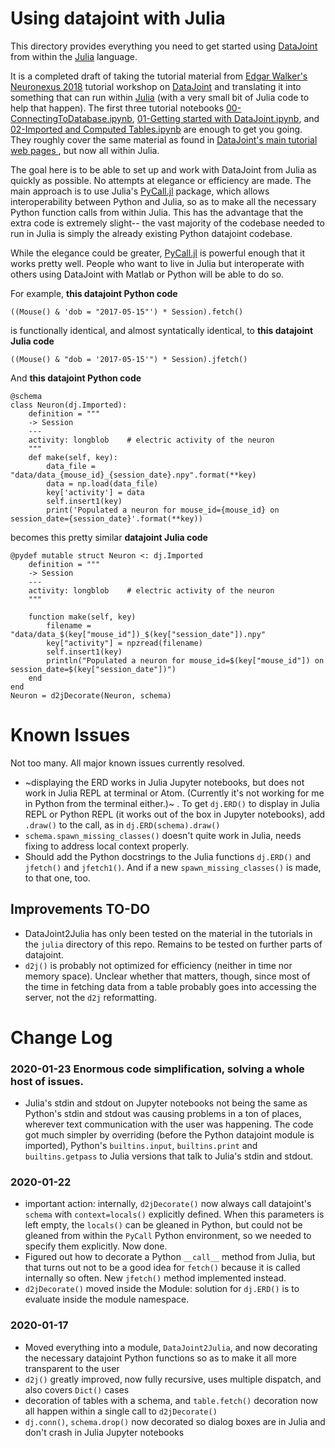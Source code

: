 # Using datajoint with Julia

This directory provides everything you need to get started using [DataJoint](https://datajoint.io/) from within the [Julia](https://julialang.org/) language.

It is a completed draft of taking the tutorial material from [Edgar Walker's Neuronexus 2018](../../..) tutorial workshop on [DataJoint](https://datajoint.io/) and translating it into something that can run within [Julia](https://julialang.org/) (with a very small bit of Julia code to help that happen). The first three tutorial notebooks [00-ConnectingToDatabase.ipynb](./00-ConnectingToDatabase.ipynb), [01-Getting started with DataJoint.ipynb](01-Getting%20started%20with%20DataJoint.ipynb), and [02-Imported and Computed Tables.ipynb](02-Imported%20and%20Computed%20Tables.ipynb) are enough to get you going. They roughly cover the same material as found in [DataJoint's main tutorial web pages ](https://tutorials.datajoint.io/beginner/building-first-pipeline/python/first-table.html), but now all within Julia.

The goal here is to be able to set up and work with DataJoint from Julia as quickly as possible. No attempts at elegance or efficiency are made. The main approach is to use Julia's [PyCall.jl](https://github.com/JuliaPy/PyCall.jl) package, which allows interoperability between Python and Julia, so as to make all the necessary Python function calls from within Julia. This has the advantage that the extra code is extremely slight-- the vast majority of the codebase needed to run in Julia is simply the already existing Python datajoint codebase.

While the elegance could be greater, [PyCall.jl](https://github.com/JuliaPy/PyCall.jl) is powerful enough that it works pretty well. People who want to live in Julia but interoperate with others using DataJoint with Matlab or Python will be able to do so.  

For example, **this datajoint Python code**

```
((Mouse() & 'dob = "2017-05-15"') * Session).fetch()
```

is functionally identical, and almost syntatically identical, to **this datajoint Julia code**

```
((Mouse() & "dob = '2017-05-15'") * Session).jfetch()
```

And **this datajoint Python code**
```
@schema
class Neuron(dj.Imported):
    definition = """
    -> Session
    ---
    activity: longblob    # electric activity of the neuron
    """
    def make(self, key):
        data_file = "data/data_{mouse_id}_{session_date}.npy".format(**key)
        data = np.load(data_file)
        key['activity'] = data
        self.insert1(key)
        print('Populated a neuron for mouse_id={mouse_id} on session_date={session_date}'.format(**key))
```

becomes this pretty similar **datajoint Julia code**

```
@pydef mutable struct Neuron <: dj.Imported
    definition = """
    -> Session
    ---
    activity: longblob    # electric activity of the neuron
    """
    
    function make(self, key)
        filename = "data/data_$(key["mouse_id"])_$(key["session_date"]).npy"
        key["activity"] = npzread(filename)
        self.insert1(key)
        println("Populated a neuron for mouse_id=$(key["mouse_id"]) on session_date=$(key["session_date"])")
    end
end
Neuron = d2jDecorate(Neuron, schema)
```



# Known Issues

Not too many. All major known issues currently resolved. 

* ~displaying the ERD works in Julia Jupyter notebooks, but does not work in Julia REPL at terminal or Atom. (Currently it's not working for me in Python from the terminal either.)~ . To get `dj.ERD()` to display in Julia REPL or Python REPL (it works out of the box in Jupyter notebooks), add `.draw()` to the call, as in `dj.ERD(schema).draw()`
* `schema.spawn_missing_classes()` doesn't quite work in Julia, needs fixing to address local context properly.
* Should add the Python docstrings to the Julia functions `dj.ERD()` and `jfetch()` and `jfetch1()`. And if a new `spawn_missing_classes()` is made, to that one, too.

## Improvements TO-DO

* DataJoint2Julia has only been tested on the material in the tutorials in the `julia` directory of this repo. Remains to be tested on further parts of datajoint.
* `d2j()` is probably not optimized for efficiency (neither in time nor memory space). Unclear whether that matters, though, since most of the time in fetching data from a table probably goes into accessing the server, not the `d2j` reformatting.
     
# Change Log

### 2020-01-23 Enormous code simplification, solving a whole host of issues.

* Julia's stdin and stdout on Jupyter notebooks not being the same as Python's stdin and stdout was causing problems in a ton of places, wherever text communication with the user was happening. The code got much simpler by overriding (before the Python datajoint module is imported), Python's `builtins.input`, `builtins.print` and `builtins.getpass` to Julia versions that talk to Julia's stdin and stdout.

### 2020-01-22

* important action: internally, `d2jDecorate()` now always call datajoint's `schema` with `context=locals()` explicitly defined. When this parameters is left empty, the `locals()` can be gleaned in Python, but could not be gleaned from within the `PyCall` Python environment, so we needed to specify them explicitly. Now done.
* Figured out how to decorate a Python `__call__` method from Julia, but that turns out not to be a good idea for `fetch()` because it is called internally so often. New `jfetch()` method implemented instead.  
* `d2jDecorate()` moved inside the Module: solution for `dj.ERD()` is to evaluate inside the module namespace.

### 2020-01-17

* Moved everything into a module, `DataJoint2Julia`, and now decorating the necessary datajoint Python functions so as to make it all more transparent to the user
* `d2j()` greatly improved, now fully recursive, uses multiple dispatch, and also covers `Dict()` cases
* decoration of tables with a schema, and `table.fetch()` decoration now all happen within a single call to `d2jDecorate()`
* `dj.conn()`, `schema.drop()` now decorated so dialog boxes are in Julia and don't crash in Julia Jupyter notebooks

